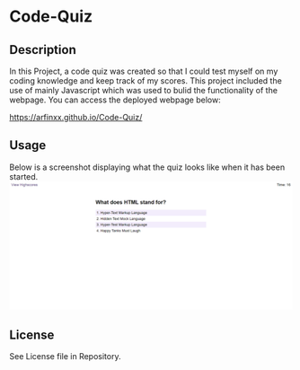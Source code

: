 # Code-Quiz

## Description 

In this Project, a code quiz was created so that I could test myself on my coding knowledge and keep track of my scores. This project included the use of mainly Javascript which was used to bulid the functionality of the webpage. You can access the deployed webpage below:

https://arfinxx.github.io/Code-Quiz/


## Usage 
Below is a screenshot displaying what the quiz looks like when it has been started.
![A screenshot of the webpage](assets/img/Capture.PNG)



## License

See License file in Repository.

